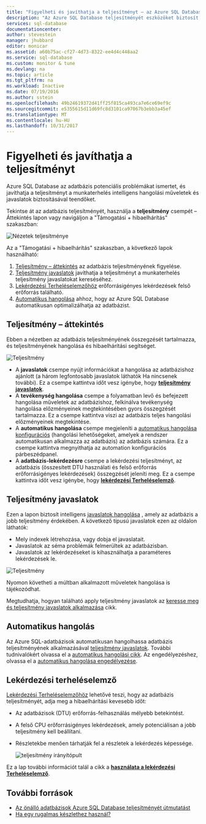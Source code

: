 ```yaml
---
title: "Figyelheti és javíthatja a teljesítményt – az Azure SQL Database |} Microsoft Docs"
description: "Az Azure SQL Database teljesítményét eszközöket biztosít, az aktuális lekérdezés teljesítményének területeit azonosították."
services: sql-database
documentationcenter: 
author: stevestein
manager: jhubbard
editor: monicar
ms.assetid: a60b75ac-cf27-4d73-8322-ee4d4c448aa2
ms.service: sql-database
ms.custom: monitor & tune
ms.devlang: na
ms.topic: article
ms.tgt_pltfrm: na
ms.workload: Inactive
ms.date: 07/19/2016
ms.author: sstein
ms.openlocfilehash: 49b24619372d41ff25f815ca493ca7e6ce69ef9c
ms.sourcegitcommit: e5355615d11d69fc8d3101ca97067b3ebb3a45ef
ms.translationtype: MT
ms.contentlocale: hu-HU
ms.lasthandoff: 10/31/2017
---
```

# <a name="monitor-and-improve-performance"></a>Figyelheti és javíthatja a teljesítményt
Azure SQL Database az adatbázis potenciális problémákat ismertet, és javíthatja a teljesítményt a munkaterhelés intelligens hangolási műveletek és javaslatok biztosításával teendőket.

Tekintse át az adatbázis teljesítményét, használja a **teljesítmény** csempét – Áttekintés lapon vagy navigáljon a "Támogatási + hibaelhárítás" szakaszban:

   ![Nézetek teljesítménye](./media/sql-database-performance/entries.png)

Az a "Támogatási + hibaelhárítás" szakaszban, a következő lapok használható:


1. [Teljesítmény – áttekintés](#performance-overview) az adatbázis teljesítményének figyelése. 
2. [Teljesítmény javaslatok](#performance-recommendations) javíthatja a teljesítményt a munkaterhelés teljesítmény javaslatokat kereséséhez.
3. [Lekérdezési Terheléselemzőhöz](#query-performance-insight) erőforrásigényes lekérdezések felső erőforrás található.
4. [Automatikus hangolása](#automatic-tuning) ahhoz, hogy az Azure SQL Database automatikusan optimalizálhatja az adatbázist.

## <a name="performance-overview"></a>Teljesítmény – áttekintés
Ebben a nézetben az adatbázis teljesítményének összegzését tartalmazza, és teljesítményének hangolása és hibaelhárítási segítséget. 

![Teljesítmény](./media/sql-database-performance/performance.png)

* A **javaslatok** csempe nyújt információkat a hangolása az adatbázishoz ajánlott (a három legfontosabb javaslatok láthatók Ha nincsenek további). Ez a csempe kattintva időt vesz igénybe, hogy  **[teljesítmény javaslatok](#performance-recommendations)**. 
* A **tevékenység hangolása** csempe a folyamatban levő és befejezett hangolása műveletek az adatbázishoz, felkínálva tevékenység hangolása előzményeinek megtekintésében gyors összegzését tartalmazza. Ez a csempe kattintva viszi az adatbázis teljes hangolási előzményeinek megtekintése.
* A **automatikus hangolása** csempe megjeleníti a [automatikus hangolása konfigurációs](sql-database-automatic-tuning-enable.md) (hangolási lehetőségeket, amelyek a rendszer automatikusan alkalmazza az adatbázis) az adatbázis számára. Ez a csempe kattintva megnyithatja az automation konfigurációs párbeszédpanel.
* A **adatbázis-lekérdezésre** csempe a lekérdezési teljesítményt, az adatbázis (összesített DTU használati és felső erőforrás erőforrásigényes lekérdezések) összegzését jeleníti meg. Ez a csempe kattintva időt vesz igénybe, hogy  **[lekérdezési Terheléselemző](#query-performance-insight)**.

## <a name="performance-recommendations"></a>Teljesítmény javaslatok
Ezen a lapon biztosít intelligens [javaslatok hangolása](sql-database-advisor.md) , amely az adatbázis a jobb teljesítmény érdekében. A következő típusú javaslatok ezen az oldalon láthatók:

* Mely indexek létrehozása, vagy dobja el javaslatait.
* Javaslatok az séma problémák felmerültek az adatbázisban.
* Javaslatok az lekérdezéseket is kihasználhatja a paraméteres lekérdezések le.

![Teljesítmény](./media/sql-database-performance/recommendations.png)

Nyomon követheti a múltban alkalmazott műveletek hangolása is tájékozódhat.

Megtudhatja, hogyan található apply teljesítmény javaslatok az [keresse meg és teljesítmény javaslatok alkalmazása](sql-database-advisor-portal.md) cikk.

## <a name="automatic-tuning"></a>Automatikus hangolás
Az Azure SQL-adatbázisok automatikusan hangolhassa adatbázis teljesítményének alkalmazásával [teljesítmény javaslatok](sql-database-advisor.md). További tudnivalókért olvassa el a [automatikus hangolási cikk](sql-database-automatic-tuning.md). Az engedélyezéshez, olvassa el a [automatikus hangolása engedélyezése](sql-database-automatic-tuning-enable.md).

## <a name="query-performance-insight"></a>Lekérdezési terheléselemző
[Lekérdezési Terheléselemzőhöz](sql-database-query-performance.md) lehetővé teszi, hogy az adatbázis teljesítményét, adja meg a hibaelhárítási kevesebb időt:

* Az adatbázisok (DTU) erőforrás-felhasználás mélyebb betekintést. 
* A felső CPU erőforrásigényes lekérdezések, amely potenciálisan a jobb teljesítmény kell beállítani. 
* Részletekbe menően tárhatják fel a részletek a lekérdezés képessége. 

  ![teljesítmény irányítópult](./media/sql-database-query-performance/performance.png)

Ez a lap további információt talál a cikk a  **[használata a lekérdezési Terheléselemző](sql-database-query-performance.md)**.

## <a name="additional-resources"></a>További források
* [Az önálló adatbázisok Azure SQL Database teljesítményét útmutatást](sql-database-performance-guidance.md)
* [Ha egy rugalmas készlethez használ?](sql-database-elastic-pool-guidance.md)

